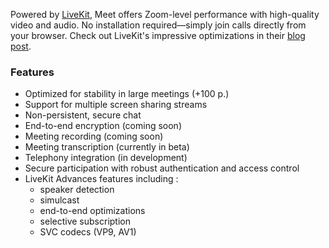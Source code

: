 Powered by [LiveKit](https://livekit.io/), Meet offers Zoom-level performance with high-quality video and audio. No installation required—simply join calls directly from your browser. Check out LiveKit's impressive optimizations in their [blog post](https://blog.livekit.io/livekit-one-dot-zero/).

### Features
- Optimized for stability in large meetings (+100 p.)
- Support for multiple screen sharing streams
- Non-persistent, secure chat
- End-to-end encryption (coming soon)
- Meeting recording (coming soon)
- Meeting transcription (currently in beta)
- Telephony integration (in development)
- Secure participation with robust authentication and access control
- LiveKit Advances features including :
  - speaker detection
  - simulcast
  - end-to-end optimizations
  - selective subscription
  - SVC codecs (VP9, AV1)
